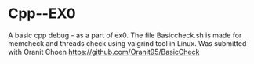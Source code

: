 # Cpp--EX0
A basic cpp debug - as a part of ex0.
The file Basiccheck.sh is made for memcheck and threads check using valgrind tool in Linux. 
Was submitted with Oranit Choen https://github.com/Oranit95/BasicCheck

